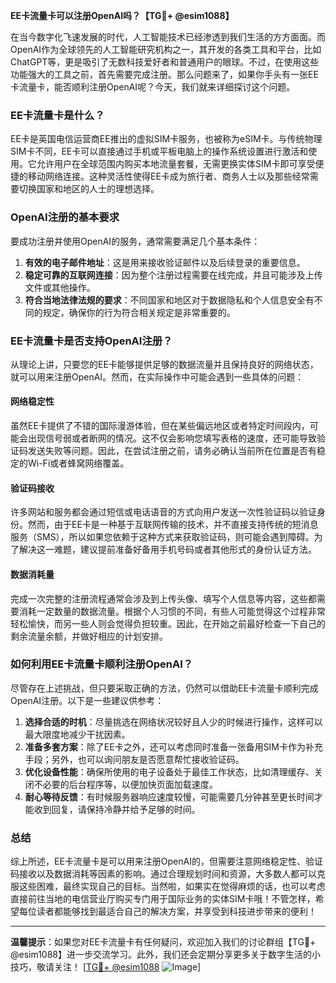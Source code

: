 **EE卡流量卡可以注册OpenAI吗？【TG💪+ @esim1088】**

在当今数字化飞速发展的时代，人工智能技术已经渗透到我们生活的方方面面。而OpenAI作为全球领先的人工智能研究机构之一，其开发的各类工具和平台，比如ChatGPT等，更是吸引了无数科技爱好者和普通用户的眼球。不过，在使用这些功能强大的工具之前，首先需要完成注册。那么问题来了，如果你手头有一张EE卡流量卡，能否顺利注册OpenAI呢？今天，我们就来详细探讨这个问题。

### EE卡流量卡是什么？

EE卡是英国电信运营商EE推出的虚拟SIM卡服务，也被称为eSIM卡。与传统物理SIM卡不同，EE卡可以直接通过手机或平板电脑上的操作系统设置进行激活和使用。它允许用户在全球范围内购买本地流量套餐，无需更换实体SIM卡即可享受便捷的移动网络连接。这种灵活性使得EE卡成为旅行者、商务人士以及那些经常需要切换国家和地区的人士的理想选择。

### OpenAI注册的基本要求

要成功注册并使用OpenAI的服务，通常需要满足几个基本条件：

1. **有效的电子邮件地址**：这是用来接收验证邮件以及后续登录的重要信息。
2. **稳定可靠的互联网连接**：因为整个注册过程需要在线完成，并且可能涉及上传文件或其他操作。
3. **符合当地法律法规的要求**：不同国家和地区对于数据隐私和个人信息安全有不同的规定，确保你的行为符合相关规定是非常重要的。

### EE卡流量卡是否支持OpenAI注册？

从理论上讲，只要您的EE卡能够提供足够的数据流量并且保持良好的网络状态，就可以用来注册OpenAI。然而，在实际操作中可能会遇到一些具体的问题：

#### 网络稳定性
虽然EE卡提供了不错的国际漫游体验，但在某些偏远地区或者特定时间段内，可能会出现信号弱或者断网的情况。这不仅会影响您填写表格的速度，还可能导致验证码发送失败等问题。因此，在尝试注册之前，请务必确认当前所在位置是否有稳定的Wi-Fi或者蜂窝网络覆盖。

#### 验证码接收
许多网站和服务都会通过短信或电话语音的方式向用户发送一次性验证码以验证身份。然而，由于EE卡是一种基于互联网传输的技术，并不直接支持传统的短消息服务（SMS），所以如果您依赖于这种方式来获取验证码，则可能会遇到障碍。为了解决这一难题，建议提前准备好备用手机号码或者其他形式的身份认证方法。

#### 数据消耗量
完成一次完整的注册流程通常会涉及到上传头像、填写个人信息等内容，这些都需要消耗一定数量的数据流量。根据个人习惯的不同，有些人可能觉得这个过程非常轻松愉快，而另一些人则会觉得负担较重。因此，在开始之前最好检查一下自己的剩余流量余额，并做好相应的计划安排。

### 如何利用EE卡流量卡顺利注册OpenAI？

尽管存在上述挑战，但只要采取正确的方法，仍然可以借助EE卡流量卡顺利完成OpenAI注册。以下是一些建议供参考：

1. **选择合适的时机**：尽量挑选在网络状况较好且人少的时候进行操作，这样可以最大限度地减少干扰因素。
2. **准备多套方案**：除了EE卡之外，还可以考虑同时准备一张备用SIM卡作为补充手段；另外，也可以询问朋友是否愿意帮忙接收验证码。
3. **优化设备性能**：确保所使用的电子设备处于最佳工作状态，比如清理缓存、关闭不必要的后台程序等，以便加快页面加载速度。
4. **耐心等待反馈**：有时候服务器响应速度较慢，可能需要几分钟甚至更长时间才能收到回复，请保持冷静并给予足够的时间。

### 总结

综上所述，EE卡流量卡是可以用来注册OpenAI的，但需要注意网络稳定性、验证码接收以及数据消耗等因素的影响。通过合理规划时间和资源，大多数人都可以克服这些困难，最终实现自己的目标。当然啦，如果实在觉得麻烦的话，也可以考虑直接前往当地的电信营业厅购买专门用于国际业务的实体SIM卡哦！不管怎样，希望每位读者都能够找到最适合自己的解决方案，并享受到科技进步带来的便利！

---

**温馨提示**：如果您对EE卡流量卡有任何疑问，欢迎加入我们的讨论群组【TG💪+ @esim1088】进一步交流学习。此外，我们还会定期分享更多关于数字生活的小技巧，敬请关注！ [[TG💪+ @esim1088](https://t.me/s/esim1088) ![Image](https://i.postimg.cc/4NQfJmqS/Snipaste-2025-05-13-00-14-12.png)]